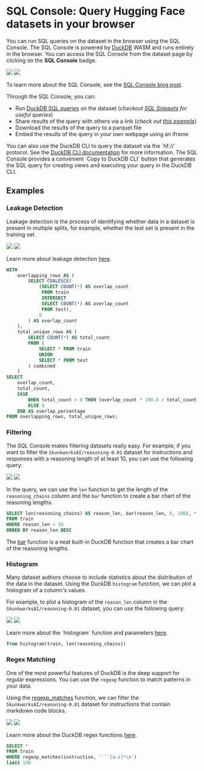 # SQL Console: Query Hugging Face datasets in your browser

You can run SQL queries on the dataset in the browser using the SQL Console. The SQL Console is powered by [DuckDB](https://duckdb.org/) WASM and runs entirely in the browser. You can access the SQL Console from the dataset page by clicking on the **SQL Console** badge.

<div class="flex justify-center">
    <img class="block dark:hidden" src="https://huggingface.co/datasets/huggingface/documentation-images/resolve/main/sql_console/sql-console-histogram.png"/>
    <img class="hidden dark:block" src="https://huggingface.co/datasets/huggingface/documentation-images/resolve/main/sql_console/sql-console-histogram-dark.png"/>
</div>

<p class="text-sm text-center italic">
    To learn more about the SQL Console, see the <a href="https://huggingface.co/blog/sql-console" target="_blank" rel="noopener noreferrer">SQL Console blog post</a>.
</p>


Through the SQL Console, you can:

- Run [DuckDB SQL queries](https://duckdb.org/docs/sql/query_syntax/select) on the dataset (_checkout [SQL Snippets](https://huggingface.co/spaces/cfahlgren1/sql-snippets) for useful queries_) 
- Share results of the query with others via a link (_check out [this example](https://huggingface.co/datasets/gretelai/synthetic-gsm8k-reflection-405b?sql_console=true&sql=FROM+histogram%28%0A++train%2C%0A++topic%2C%0A++bin_count+%3A%3D+10%0A%29)_) 
- Download the results of the query to a parquet file 
- Embed the results of the query in your own webpage using an iframe 

<Tip>
You can also use the DuckDB CLI to query the dataset via the `hf://` protocol. See the <a href="https://huggingface.co/docs/hub/en/datasets-duckdb" target="_blank" rel="noopener noreferrer">DuckDB CLI documentation</a> for more information. The SQL Console provides a convenient `Copy to DuckDB CLI` button that generates the SQL query for creating views and executing your query in the DuckDB CLI.
</Tip>


## Examples

### Leakage Detection

Leakage detection is the process of identifying whether data in a dataset is present in multiple splits, for example, whether the test set is present in the training set.

<div class="flex justify-center">
    <img class="block dark:hidden" src="https://huggingface.co/datasets/huggingface/documentation-images/resolve/main/sql_console/leakage-detection.png"/>
    <img class="hidden dark:block" src="https://huggingface.co/datasets/huggingface/documentation-images/resolve/main/sql_console/leakage-detection-dark.png"/>
</div>

<p class="text-sm text-center italic">
    Learn more about leakage detection <a href="https://huggingface.co/blog/lbourdois/lle">here</a>.
</p>

```sql
WITH
    overlapping_rows AS (
        SELECT COALESCE(
            (SELECT COUNT(*) AS overlap_count
             FROM train
             INTERSECT
             SELECT COUNT(*) AS overlap_count
             FROM test),
            0
        ) AS overlap_count
    ),
    total_unique_rows AS (
        SELECT COUNT(*) AS total_count
        FROM (
            SELECT * FROM train
            UNION
            SELECT * FROM test
        ) combined
    )
SELECT
    overlap_count,
    total_count,
    CASE 
        WHEN total_count > 0 THEN (overlap_count * 100.0 / total_count)
        ELSE 0
    END AS overlap_percentage
FROM overlapping_rows, total_unique_rows;
```

### Filtering

The SQL Console makes filtering datasets really easy. For example, if you want to filter the `SkunkworksAI/reasoning-0.01` dataset for instructions and responses with a reasoning length of at least 10, you can use the following query:

<div class="flex justify-center">
    <img class="block dark:hidden" src="https://huggingface.co/datasets/huggingface/documentation-images/resolve/main/sql_console/bar-struct-length.png"/>
    <img class="hidden dark:block" src="https://huggingface.co/datasets/huggingface/documentation-images/resolve/main/sql_console/bar-struct-length-dark.png"/>
</div>

In the query, we can use the `len` function to get the length of the `reasoning_chains` column and the `bar` function to create a bar chart of the reasoning lengths.

```sql
SELECT len(reasoning_chains) AS reason_len, bar(reason_len, 0, 100), * 
FROM train
WHERE reason_len > 10
ORDER BY reason_len DESC
```

The [bar](https://duckdb.org/docs/sql/functions/char.html#barx-min-max-width) function is a neat built-in DuckDB function that creates a bar chart of the reasoning lengths.

### Histogram

Many dataset authors choose to include statistics about the distribution of the data in the dataset. Using the DuckDB `histogram` function, we can plot a histogram of a column's values.

For example, to plot a histogram of the `reason_len` column in the `SkunkworksAI/reasoning-0.01` dataset, you can use the following query:

<div class="flex justify-center">
    <img class="block dark:hidden" src="https://huggingface.co/datasets/huggingface/documentation-images/resolve/main/sql_console/histogram-simple.png"/>
    <img class="hidden dark:block" src="https://huggingface.co/datasets/huggingface/documentation-images/resolve/main/sql_console/histogram-simple-dark.png"/>
</div>
<p class="text-sm text-center italic">
    Learn more about the `histogram` function and parameters <a href="https://cfahlgren1-sql-snippets.hf.space/histogram" target="_blank" rel="noopener noreferrer">here</a>.
</p>

```sql
from histogram(train, len(reasoning_chains))
```

### Regex Matching

One of the most powerful features of DuckDB is the deep support for regular expressions. You can use the `regexp` function to match patterns in your data.

 Using the [regexp_matches](https://duckdb.org/docs/sql/functions/char.html#regexp_matchesstring-pattern) function, we can filter the `SkunkworksAI/reasoning-0.01` dataset for instructions that contain markdown code blocks.

 <div class="flex justify-center">
    <img class="block dark:hidden" src="https://huggingface.co/datasets/huggingface/documentation-images/resolve/main/sql_console/regex-matching-markdown-code.png"/>
    <img class="hidden dark:block" src="https://huggingface.co/datasets/huggingface/documentation-images/resolve/main/sql_console/regex-matching-markdown-code-dark.png"/>
</div>
<p class="text-sm text-center italic">
    Learn more about the DuckDB regex functions <a href="https://duckdb.org/docs/sql/functions/regular_expressions.html" target="_blank" rel="noopener noreferrer">here</a>.
</p>


```sql
SELECT * 
FROM train
WHERE regexp_matches(instruction, '```[a-z]*\n')
limit 100
```
